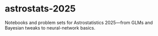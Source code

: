 # astrostats-2025
Notebooks and problem sets for Astrostatistics 2025—from GLMs and Bayesian tweaks to neural-network basics.
